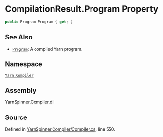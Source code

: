 <!-- This file was generated by a tool. Do not edit this file by hand. -->

# CompilationResult.Program Property


```csharp
public Program Program { get; }
```



## See Also
* [`Program`](/api/csharp/yarn/program.md): 
A compiled Yarn program.

## Namespace
[`Yarn.Compiler`](/api/csharp/yarn.compiler/README.md)

## Assembly
YarnSpinner.Compiler.dll

## Source
Defined in [YarnSpinner.Compiler/Compiler.cs](https://github.com/YarnSpinnerTool/YarnSpinner//blob/develop/YarnSpinner.Compiler/Compiler.cs#L550), line 550.
